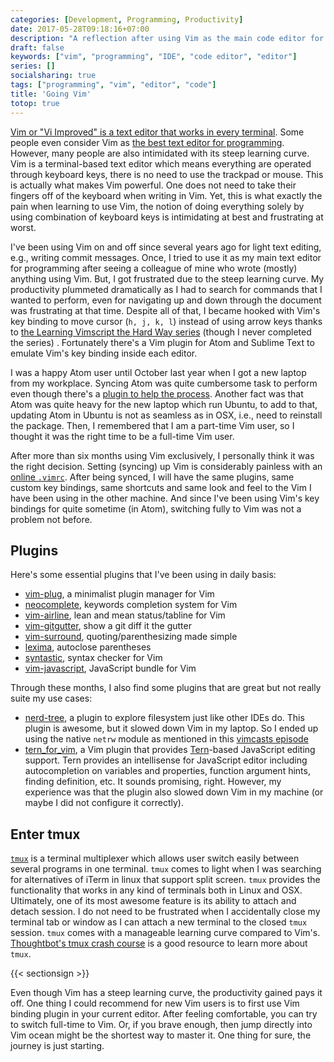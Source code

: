 ```yaml
---
categories: [Development, Programming, Productivity]
date: 2017-05-28T09:18:16+07:00
description: "A reflection after using Vim as the main code editor for more than a half of year"
draft: false
keywords: ["vim", "programming", "IDE", "code editor", "editor"]
series: []
socialsharing: true
tags: ["programming", "vim", "editor", "code"]
title: 'Going Vim'
totop: true
---
```

[Vim or "Vi Improved" is a text editor that works in every terminal][vim6k]. Some people even
consider Vim as [the best text editor for programming][vimthebest]. However, many people are
also intimidated with its steep learning curve.
Vim is a terminal-based text editor which means everything are operated through keyboard keys,
there is no need to use the trackpad or mouse. This is actually what makes
Vim powerful. One does not need to take their fingers off of the keyboard when writing
in Vim. Yet, this is what exactly the pain when learning to use Vim, the notion of doing everything
solely by using combination of keyboard keys is intimidating at best and frustrating at worst.

I've been using Vim on and off since several years ago for light text editing, e.g., writing
commit messages. Once, I tried to use it as my main text editor for programming after seeing
a colleague of mine who wrote (mostly) anything using Vim. But, I got frustrated due to the steep learning
curve. My productivity plummeted dramatically as I had to search for commands that I wanted to
perform, even for navigating up and down through the document was frustrating at that time.
Despite all of that, I became hooked with Vim's key binding to move cursor (`h, j, k, l`) instead
of using arrow keys thanks to [the Learning Vimscript the Hard Way series][vimhardway] (though I never completed the series)
. Fortunately there's a Vim plugin for Atom and Sublime Text to emulate Vim's key binding inside each editor.

I was a happy Atom user until October last year when I got a new laptop from my workplace. Syncing
Atom was quite cumbersome task to perform even though there's a [plugin to help the process][atomsync].
Another fact was that Atom was quite heavy for the new laptop which run Ubuntu, to add to that,
updating Atom in Ubuntu is not as seamless as in OSX, i.e., need to reinstall the package. Then,
I remembered that I am a part-time Vim user, so I thought it was the right time to be a full-time
Vim user.

After more than six months using Vim exclusively, I personally think it was the right decision.
Setting (syncing) up Vim is considerably painless with an [online `.vimrc`][dotfiles]. After being synced,
I will have the same plugins, same custom key bindings, same shortcuts and same look and feel to
the Vim I have been using in the other machine. And since I've been using Vim's key bindings for
quite sometime (in Atom), switching fully to Vim was not a problem not before.

## Plugins
Here's some essential plugins that I've been using in daily basis:

- [vim-plug](https://github.com/junegunn/vim-plug), a minimalist plugin manager for Vim
- [neocomplete](https://github.com/Shougo/neocomplete.vim), keywords completion system for Vim
- [vim-airline](https://github.com/vim-airline/vim-airline), lean and mean status/tabline for Vim
- [vim-gitgutter](https://github.com/airblade/vim-gitgutter), show a git diff it the gutter
- [vim-surround](https://github.com/tpope/vim-surround), quoting/parenthesizing made simple
- [lexima](https://github.com/cohama/lexima.vim), autoclose parentheses
- [syntastic](https://github.com/vim-syntastic/syntastic), syntax checker for Vim
- [vim-javascript](https://github.com/pangloss/vim-javascript), JavaScript bundle for Vim

Through these months, I also find some plugins that are great but not really suite my use cases:

- [nerd-tree](https://github.com/scrooloose/nerdtree), a plugin to explore filesystem just like other
  IDEs do. This plugin is awesome, but it slowed down Vim in my laptop. So I ended up using the native
  `netrw` module as mentioned in this [vimcasts episode](http://vimcasts.org/episodes/the-file-explorer/)
- [tern_for_vim](https://github.com/ternjs/tern_for_vim), a Vim plugin that provides 
  [Tern][tern]-based JavaScript editing support. Tern provides an intellisense for JavaScript editor
  including autocompletion on variables and properties, function argument hints, finding definition, etc.
  It sounds promising, right. However, my experience was that the plugin also slowed down Vim in my
  machine (or maybe I did not configure it correctly).

## Enter tmux
[`tmux`][tmux] is a terminal multiplexer which allows user switch easily between several programs in one
terminal. `tmux` comes to light when I was searching for alternatives of iTerm in linux that support
split screen. `tmux` provides the functionality that works in any kind of terminals both in Linux and OSX.
Ultimately, one of its most awesome feature is its ability to attach and detach session. I do not need
to be frustrated when I accidentally close my terminal tab or window as I can attach a new terminal
to the closed `tmux` session. `tmux` comes with a manageable learning curve compared to Vim's.
[Thoughtbot's tmux crash course][tmuxcrashcourse] is a good resource to learn more about `tmux`.

{{< sectionsign >}}

Even though Vim has a steep learning curve, the productivity gained pays it off. One thing I could
recommend for new Vim users is to first use Vim binding plugin in your current editor. After feeling
comfortable, you can try to switch full-time to Vim. Or, if you brave enough, then jump directly into
Vim ocean might be the shortest way to master it. One thing for sure, the journey is just starting.

[vim]: http://www.vim.org/
[vim6k]: http://www.vim.org/6k/features.en.txt
[vimhardway]: http://learnvimscriptthehardway.stevelosh.com/chapters/00.html
[vimthebest]: https://www.diffur.com/programming/what-is-the-best-text-editor-for-programming
[atomsync]: https://atom.io/packages/sync-settings
[dotfiles]: https://github.com/npatmaja/dotfiles
[tern]: http://ternjs.net/
[tmux]: https://tmux.github.io/
[tmuxcrashcourse]: https://robots.thoughtbot.com/a-tmux-crash-course

